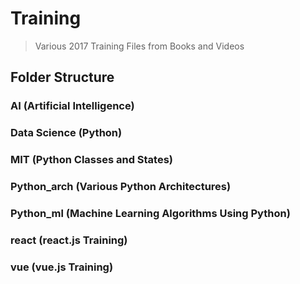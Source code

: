 # Training
> Various 2017 Training Files from Books and Videos

## Folder Structure

### AI (Artificial Intelligence)

### Data Science (Python)

### MIT (Python Classes and States) 

### Python_arch (Various Python Architectures)

### Python_ml (Machine Learning Algorithms Using Python)

### react (react.js Training)

### vue (vue.js Training)